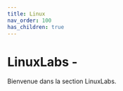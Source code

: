 ```yaml
---
title: Linux
nav_order: 100
has_children: true
---
```


# LinuxLabs - 

Bienvenue dans la section LinuxLabs.

